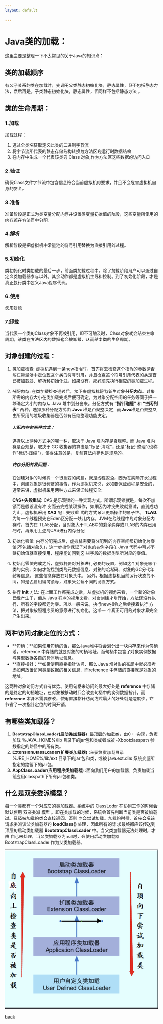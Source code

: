 ```yaml
---
layout: default

---
```


# Java类的加载：

这里主要是整理一下不太常见的关于Java的知识点：

## 类的加载顺序

有父子关系的类在加载时，先调用父类静态初始化块，静态属性，但不包括静态方法，然后再是，子类静态初始化块，静态属性，但同样不包括静态方法 。



## 类的生命周期：

### 1.加载

加载过程：

1. 通过全类名获取定义此类的二进制字节流
2. 将字节流所代表的静态存储结构转换为方法区的运行时数据结构
3. 在内存中生成一个代表该类的 Class 对象,作为方法区这些数据的访问入口

### 2.验证

确保Class文件字节流中包含信息符合当前虚拟机的要求，并且不会危害虚拟机自身的安全。

### 3.准备

准备阶段是正式为类变量分配内存并设置类变量初始值的阶段，这些变量所使用的内存都在方法区中分配。

### 4.解析

解析阶段是把虚拟机中常量池的符号引用替换为直接引用的过程。

### 5.初始化

类初始化时类加载的最后一步，前面类加载过程中，除了加载阶段用户可以通过自定义类加载器参与以外，其余动作都是虚拟机主导和控制。到了初始化阶段，才是真正执行类中定义Java程序代码。

### 6.使用

使用阶段

### 7.卸载

当代表一个类的Class对象不再被引用，即不可触及时，Class对象就会结束生命周期，该类在方法区内的数据也会被卸载，从而结束类的生命周期。



## 对象创建的过程：

1. 类加载检查: 虚拟机遇到一条new指令时，首先将去检查这个指令的参数是否能在常量池中定位到这个类的符号引用，并且检查这个符号引用代表的类是否已被加载过、解析和初始化过。如果没有，那必须先执行相应的类加载过程。

2. 分配内存: 在类加载检查通过后，接下来虚拟机将为新生对象**分配内存**。对象所需的内存大小在类加载完成后便可确定，为对象分配空间的任务等同于把一块确定大小的内存从 Java 堆中划分出来。分配方式有 **“**指针碰撞**”** 和 **“**空闲列表**”** 两种，选择那种分配方式由 **Java** 堆是否规整决定，而**Java**堆是否规整又由所采用的垃圾收集器是否带有压缩整理功能决定。

   ##### 分配内存的两种方式：

   选择以上两种方式中的哪一种，取决于 Java 堆内存是否规整。而 Java 堆内存是否规整，取决于 GC 收集器的算法是"标记-清除"，还是"标记-整理"(也称作"标记-压缩")，值得注意的是，复制算法内存也是规整的。

   ##### 内存分配并发问题：

   在创建对象的时候有一个很重要的问题，就是线程安全，因为在实际开发过程中，创建对象是很频繁的事情，作为虚拟机来说，必须要保证线程是安全的，通常来讲，虚拟机采用两种方式来保证线程安全:

   **CAS+失败重试**: CAS 是乐观锁的一种实现方式。所谓乐观锁就是，每次不加锁而是假设没有冲 突而去完成某项操作，如果因为冲突失败就重试，直到成功为止。虚拟机采用 **CAS** 配上失败重 试的方式保证更新操作的原子性。
    **TLAB**: 为每一个线程预先在Eden区分配一块儿内存，JVM在给线程中的对象分配内存时，首先在 TLAB分配，当对象大于TLAB中的剩余内存或TLAB的内存已用尽时，再采用上述的CAS进行内存分配

3. 初始化零值: 内存分配完成后，虚拟机需要将分配到的内存空间都初始化为零值(不包括对象头)，这一步操作保证了对象的实例字段在 Java 代码中可以不赋初始值就直接使用，程序能访问到这 些字段的数据类型所对应的零值。

4. 初始化零值完成之后，虚拟机要对对象进行必要的设置，例如这个对象是哪个类的实例、如何才能找到类的元数据信息、对象的哈希码、对象的GC分代年龄等信息。 这些信息存放在对象头中。 另外，根据虚拟机当前运行状态的不同，如是否启用偏向锁等，对象头会有不同的设置方式。

5. 执行 **init** 方法: 在上面工作都完成之后，从虚拟机的视⻆来看，一个新的对象已经产生了，但从 Java 程序的视⻆来看，对象创建才刚开始，<init>方法还没有执行，所有的字段都还为零。所以一般来说，执行new指令之后会接着执行 <init> 方法，把对象按照程序员的意愿进行初始化，这样一 个真正可用的对象才算完全产生出来。



## 两种访问对象定位的方式：

- **句柄：**如果使用句柄的话，那么Java堆中将会划分出一块内存来作为句柄池，reference 中存储的就是对象的句柄地址，而句柄中包含了对象实例数据与类型数据各自的具体地址信息。
- **直接指针：**如果使用直接指针访问，那么 Java 堆对象的布局中就必须考虑如何放置访问类型数据的相关信息，而reference 中存储的直接就是对象的地址。

这两种对象访问方式各有优势。使用句柄来访问的最大好处是 **reference** 中存储的是稳定的句柄地址，在对象被移动时只会改变句柄中的实例数据指针，而 **reference** 本身不需要修改。使用直接指针访问方式最大的好处就是速度快，它节省了一次指针定位的时间开销。



## 有哪些类加载器？

1. **BootstrapClassLoader(**启动类加载器**)** :最顶层的加载类，由C++实现，负责加载 %JAVA_HOME%/lib 目录下的jar包和类或者或被 -Xbootclasspath 参数指定的路径中的所有类。
2. **ExtensionClassLoader(**扩展类加载器**)** :主要负责加载目录 %JRE_HOME%/lib/ext 目录下的jar 包和类，或被 java.ext.dirs 系统变量所指定的路径下的jar包。
3. **AppClassLoader(**应用程序类加载器**)** :面向我们用户的加载器，负责加载当前应用classpath下所有jar包和类。



## 什么是双亲委派模型？

每一个类都有一个对应它的类加载器。系统中的 ClassLoder 在协同工作的时候会默认使用 双亲委派 模型 。即在类加载的时候，系统会首先判断当前类是否被加载过。已经被加载的类会直接返回，否则 才会尝试加载。加载的时候，首先会把该请求委派该父类加载器的 **loadClass()** 处理，因此所有的请 求最终都应该传送到顶层的启动类加载器 **BootstrapClassLoader** 中。当父类加载器无法处理时，才由 自己来处理。当父类加载器为null时，会使用启动类加载器 BootstrapClassLoader 作为父类加载器。

![image-20210706210134633](../resource/img/双亲委派模型.png)

[back](../)

